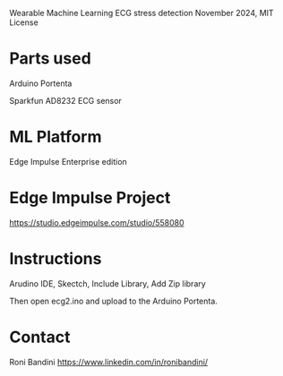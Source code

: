 Wearable Machine Learning ECG stress detection November 2024, MIT License

# Parts used

Arduino Portenta 

Sparkfun AD8232 ECG sensor

# ML Platform
Edge Impulse Enterprise edition

# Edge Impulse Project
https://studio.edgeimpulse.com/studio/558080

# Instructions

Arudino IDE, Skectch, Include Library, Add Zip library

Then open ecg2.ino and upload to the Arduino Portenta.

# Contact
Roni Bandini
https://www.linkedin.com/in/ronibandini/ 
